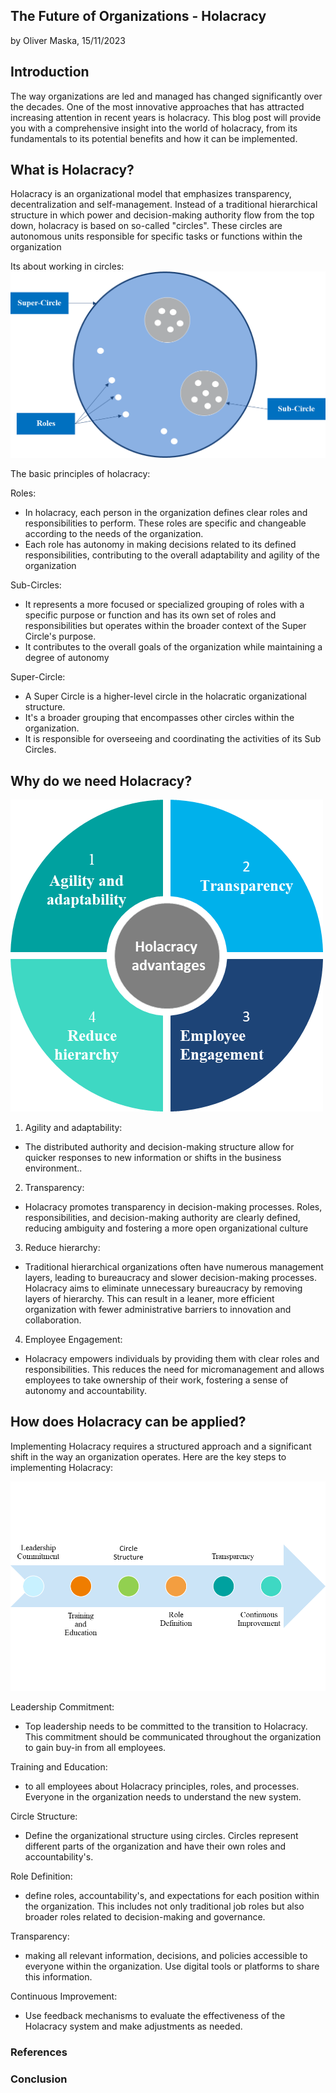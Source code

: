  ## The Future of Organizations - Holacracy
by Oliver Maska, 15/11/2023
## Introduction
The way organizations are led and managed has changed significantly over the decades. One of the most innovative approaches that has attracted increasing attention in recent years is holacracy. This blog post will provide you with a comprehensive insight into the world of holacracy, from its fundamentals to its potential benefits and how it can be implemented.
 
 ## What is Holacracy?
 Holacracy is an organizational model that emphasizes transparency, decentralization and self-management. Instead of a traditional hierarchical structure in which power and decision-making authority flow from the top down, holacracy is based on so-called "circles". These circles are autonomous units responsible for specific tasks or functions within the organization

Its about working in circles:
![Alt text](image-26.png)


 The basic principles of holacracy:

Roles: 
- In holacracy, each person in the organization defines clear roles and responsibilities to perform. These roles are specific and changeable
 according to the needs of the organization.
 - Each role has autonomy in making decisions related to its defined responsibilities, contributing to the overall adaptability and agility of the organization

Sub-Circles:  
- It represents a more focused or specialized grouping of roles with a specific purpose or function and has its own set of roles and responsibilities but operates within the broader context of the Super Circle's purpose. 
- It contributes to the overall goals of the organization while maintaining a degree of autonomy

Super-Circle: 
- A Super Circle is a higher-level circle in the holacratic organizational structure. 
- It's a broader grouping that encompasses other circles within the organization.
- It is responsible for overseeing and coordinating the activities of its Sub Circles. 

## Why do we need Holacracy?

![Alt text](image-12.png)

1) Agility and adaptability: 

- The distributed authority and decision-making structure allow for quicker responses to new information or shifts in the business environment..

2) Transparency: 

- Holacracy promotes transparency in decision-making processes. Roles, responsibilities, and decision-making authority are clearly defined, reducing ambiguity and fostering a more open organizational culture

3) Reduce hierarchy:

- Traditional hierarchical organizations often have numerous management layers, leading to bureaucracy and slower decision-making processes. Holacracy aims to eliminate unnecessary bureaucracy by removing layers of hierarchy. This can result in a leaner, more efficient organization with fewer administrative barriers to innovation and collaboration.

4) Employee Engagement: 

- Holacracy empowers individuals by providing them with clear roles and responsibilities. This reduces the need for micromanagement and allows employees to take ownership of their work, fostering a sense of autonomy and accountability.

## How does Holacracy can be applied?



Implementing Holacracy requires a structured approach and a significant shift in the way an organization operates. Here are the key steps to implementing Holacracy:


![Alt text](image-25.png)





Leadership Commitment: 

- Top leadership needs to be committed to the transition to Holacracy. This commitment should be communicated throughout the organization to gain buy-in from all employees.

Training and Education: 
- to all employees about Holacracy principles, roles, and processes. Everyone in the organization needs to understand the new system.

Circle Structure: 
- Define the organizational structure using circles. Circles represent different parts of the organization and have their own roles and accountability's.

Role Definition: 
- define roles, accountability's, and expectations for each position within the organization. This includes not only traditional job roles but also broader roles related to decision-making and governance.

Transparency: 
- making all relevant information, decisions, and policies accessible to everyone within the organization. Use digital tools or platforms to share this information.

Continuous Improvement: 
- Use feedback mechanisms to evaluate the effectiveness of the Holacracy system and make adjustments as needed.

### References 

### Conclusion 